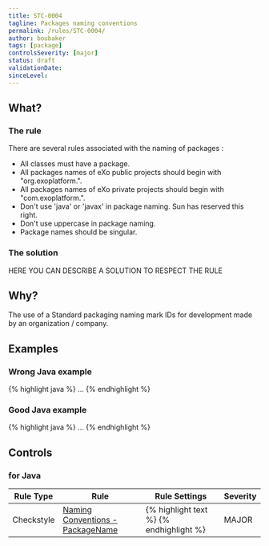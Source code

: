 ```yaml
---
title: STC-0004
tagline: Packages naming conventions
permalink: /rules/STC-0004/
author: boubaker
tags: [package]
controlsSeverity: [major]
status: draft
validationDate:
sinceLevel:
---
```


<a name="what"></a>
## What?

### <i class="fa fa-info-circle"></i> The rule

There are several rules associated with the naming of packages :

  * All classes must have a package.
  * All packages names of eXo public projects should begin with "org.exoplatform.".
  * All packages names of eXo private projects should begin with "com.exoplatform.".
  * Don't use 'java' or 'javax' in package naming. Sun has reserved this right.
  * Don't use uppercase in package naming.
  * Package names should be singular.

### <i class="fa fa-lightbulb-o"></i> The solution

HERE YOU CAN DESCRIBE A SOLUTION TO RESPECT THE RULE

<a name="why"></a>
## Why?

The use of a Standard packaging naming mark IDs for development made by an
organization / company.

<a name="examples"></a>
## Examples



<div class="panel panel-danger">
  <div class="panel-heading">
    <h3 class="panel-title"><i class="fa fa-thumbs-down pull-right"></i> Wrong Java example</h3>
  </div>
  <div class="panel-body">

{% highlight java %}
...
{% endhighlight %}

  </div>
</div>


<div class="panel panel-success">
  <div class="panel-heading">
    <h3 class="panel-title"><i class="fa fa-thumbs-up pull-right"></i> Good Java example</h3>
  </div>
  <div class="panel-body">

{% highlight java %}
...
{% endhighlight %}

  </div>
</div>


<a name="controls"></a>
## <i class="fa fa-shield"></i> Controls

### for Java

<div class="table-responsive">
  <table class="table">
    <thead>
      <tr>
        <th>Rule Type</th>
        <th>Rule</th>
        <th>Rule Settings</th>
        <th>Severity</th>
      </tr>
    </thead>
    <tbody>
     <tr>
       <td>Checkstyle</td>
       <td><a href="http://checkstyle.sourceforge.net/config_naming.html#PackageName" >Naming Conventions - PackageName</a></td>
       <td>
{% highlight text %}
<module name="PackageName">
   <property name="format" value="^[org|com]\.exoplatform\.(\.[a-z][a-z0-9])$"/>
</module>
{% endhighlight %}
       </td>
       <td>MAJOR</td>
     </tr>
   </tbody>
  </table>
</div>
